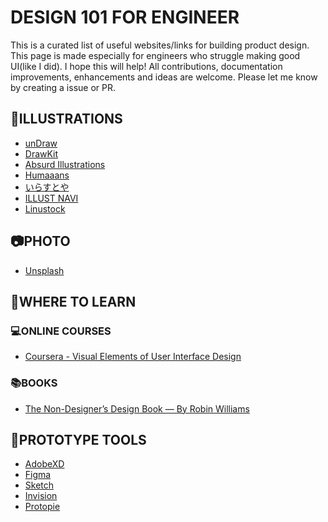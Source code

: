 #  DESIGN 101 FOR ENGINEER 

This is a curated list of useful websites/links for building product design. This page is made especially for engineers who struggle making good UI(like I did). I hope this will help! 
All contributions, documentation improvements, enhancements and ideas are welcome. Please let me know by creating a issue or PR.  

## 🎨ILLUSTRATIONS

- [unDraw](https://undraw.co)
- [DrawKit](https://www.drawkit.io/)
- [Absurd Illustrations](https://absurd.design/)
- [Humaaans](https://www.humaaans.com/)
- [いらすとや](https://www.irasutoya.com/)
- [ILLUST NAVI](https://illust-navi.com/)
- [Linustock](https://www.linustock.com/) 

## 📷PHOTO
- [Unsplash](https://unsplash.com/)

## 📝WHERE TO LEARN
### 💻ONLINE COURSES
- [Coursera - Visual Elements of User Interface Design](https://www.coursera.org/learn/visual-elements-user-interface-design)

### 📚BOOKS 
- [The Non-Designer’s Design Book — By Robin Williams](https://www.amazon.com/Non-Designers-Design-Book-4th-dp-0133966151/dp/0133966151/ref=dp_ob_title_bk)

## 📱PROTOTYPE TOOLS
- [AdobeXD](https://www.adobe.com/products/xd.html)
- [Figma](https://www.figma.com/)
- [Sketch](https://www.sketch.com/)
- [Invision](https://www.invisionapp.com/)
- [Protopie](https://www.protopie.io/)

